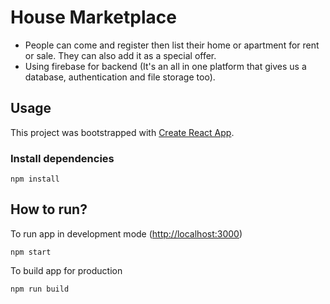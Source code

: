 # House Marketplace

- People can come and register then list their home or apartment for rent or sale. They can also add it as a special offer.
- Using firebase for backend (It's an all in one platform that gives us a database, authentication and file storage too).

## Usage

This project was bootstrapped with [Create React App](https://github.com/facebook/create-react-app).

### Install dependencies

```
npm install
```

## How to run?

To run app in development mode ([http://localhost:3000](http://localhost:3000))

```
npm start
```

To build app for production

```
npm run build
```
